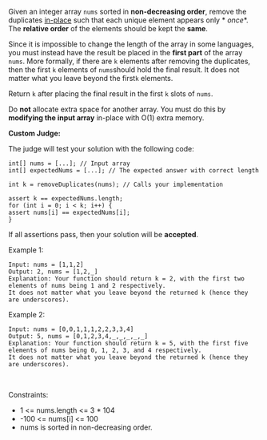 Given an integer array `nums` sorted in **non-decreasing order**, remove the
duplicates [in-place](https://en.wikipedia.org/wiki/In-place_algorithm) such that each unique element appears only *
*once**. The **relative order** of the elements should be kept the **same**.

Since it is impossible to change the length of the array in some languages, you must instead have the result be placed
in the **first part** of the array `nums`. More formally, if there are `k` elements after removing the duplicates, then
the first `k` elements of `nums`should hold the final result. It does not matter what you leave beyond the first`k`
elements.

Return `k` after placing the final result in the first `k` slots of `nums`.

Do **not** allocate extra space for another array. You must do this by **modifying the input array** in-place with O(1)
extra memory.

**Custom Judge:**

The judge will test your solution with the following code:

```
int[] nums = [...]; // Input array
int[] expectedNums = [...]; // The expected answer with correct length

int k = removeDuplicates(nums); // Calls your implementation

assert k == expectedNums.length;
for (int i = 0; i < k; i++) {
assert nums[i] == expectedNums[i];
}
```

If all assertions pass, then your solution will be **accepted**.

Example 1:

    Input: nums = [1,1,2]
    Output: 2, nums = [1,2,_]
    Explanation: Your function should return k = 2, with the first two elements of nums being 1 and 2 respectively.
    It does not matter what you leave beyond the returned k (hence they are underscores).

Example 2:

    Input: nums = [0,0,1,1,1,2,2,3,3,4]
    Output: 5, nums = [0,1,2,3,4,_,_,_,_,_]
    Explanation: Your function should return k = 5, with the first five elements of nums being 0, 1, 2, 3, and 4 respectively.
    It does not matter what you leave beyond the returned k (hence they are underscores).

 

Constraints:

- 1 <= nums.length <= 3 * 104
- -100 <= nums[i] <= 100
- nums is sorted in non-decreasing order.
